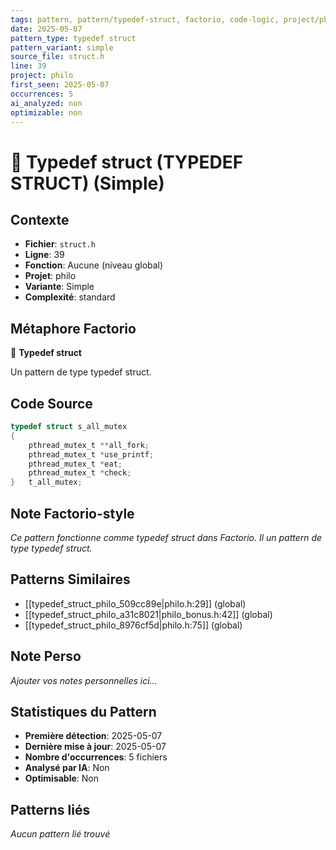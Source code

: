 ```yaml
---
tags: pattern, pattern/typedef-struct, factorio, code-logic, project/philo, pattern/variant/simple
date: 2025-05-07
pattern_type: typedef struct
pattern_variant: simple
source_file: struct.h
line: 39
project: philo
first_seen: 2025-05-07
occurrences: 5
ai_analyzed: non
optimizable: non
---
```


# 🔧 Typedef struct (TYPEDEF STRUCT) (Simple)

## Contexte
- **Fichier**: `struct.h`
- **Ligne**: 39
- **Fonction**: Aucune (niveau global)
- **Projet**: philo
- **Variante**: Simple
- **Complexité**: standard

## Métaphore Factorio
🔧 **Typedef struct**

Un pattern de type typedef struct.

## Code Source
```c
typedef struct s_all_mutex
{
	pthread_mutex_t	**all_fork;
	pthread_mutex_t	*use_printf;
	pthread_mutex_t	*eat;
	pthread_mutex_t	*check;
}	t_all_mutex;
```

## Note Factorio-style
*Ce pattern fonctionne comme typedef struct dans Factorio. Il un pattern de type typedef struct.*

## Patterns Similaires
- [[typedef_struct_philo_509cc89e|philo.h:29]] (global)
- [[typedef_struct_philo_a31c8021|philo_bonus.h:42]] (global)
- [[typedef_struct_philo_8976cf5d|philo.h:75]] (global)

## Note Perso
*Ajouter vos notes personnelles ici...*

## Statistiques du Pattern
- **Première détection**: 2025-05-07
- **Dernière mise à jour**: 2025-05-07
- **Nombre d'occurrences**: 5 fichiers
- **Analysé par IA**: Non
- **Optimisable**: Non

## Patterns liés
*Aucun pattern lié trouvé*
